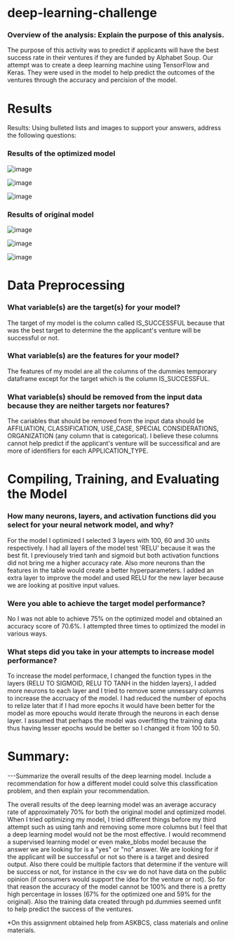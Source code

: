 # deep-learning-challenge

### Overview of the analysis: Explain the purpose of this analysis.
The purpose of this activity was to predict if applicants will have the best success rate in their ventures if they are funded by Alphabet Soup. Our attempt was to create a deep learning machine using TensorFlow and Keras. They were used in the model to help predict the outcomes of the ventures through the accuracy and percision of the model.  

# Results
Results: Using bulleted lists and images to support your answers, address the following questions:

### Results of the optimized model

![image](https://github.com/Artib03/deep-learning-challenge/assets/147446590/75f91d62-e88d-4cc3-acd4-b906d346310c)

![image](https://github.com/Artib03/deep-learning-challenge/assets/147446590/852149dc-a174-4041-81c0-536d3e062ee6)

![image](https://github.com/Artib03/deep-learning-challenge/assets/147446590/06040bf6-e97e-4d08-a85e-365029f18b00)


### Results of original model 

![image](https://github.com/Artib03/deep-learning-challenge/assets/147446590/8d602c70-172e-46e0-a357-df17267a7cff)

![image](https://github.com/Artib03/deep-learning-challenge/assets/147446590/ddf65bc2-7b88-4093-83ec-8d2f6840c48e)

![image](https://github.com/Artib03/deep-learning-challenge/assets/147446590/c7857e9e-3ec5-4b61-acad-0e3f7bbb70be)

# Data Preprocessing

### What variable(s) are the target(s) for your model?
The target of my model is the column called IS_SUCCESSFUL because that was the best target to determine the the applicant's venture will be successful or not. 

### What variable(s) are the features for your model?
The features of my model are all the columns of the dummies temporary dataframe except for the target which is the column IS_SUCCESSFUL. 

### What variable(s) should be removed from the input data because they are neither targets nor features?
The cariables that should be removed from the input data should be AFFILIATION, CLASSIFICATION, USE_CASE, SPECIAL CONSIDERATIONS, ORGANIZATION (any column that is categorical). I believe these columns cannot help predict if the applicant's venture will be successifical and are more of identifiers for each APPLICATION_TYPE. 

# Compiling, Training, and Evaluating the Model

### How many neurons, layers, and activation functions did you select for your neural network model, and why?
For the model I optimized I selected 3 layers with 100, 60 and 30 units respectively. I had all layers of the model test 'RELU' because it was the best fit. I previousely tried tanh and sigmoid but both activation functions did not bring me a higher accuracy rate. Also more neurons than the features in the table would create a better hyperparameters. I added an extra layer to improve the model and used RELU for the new layer because we are looking at positive input values. 

### Were you able to achieve the target model performance?
No I was not able to achieve 75% on the optimized model and obtained an accuracy score of 70.6%. I attempted three times to optimized the model in various ways. 

### What steps did you take in your attempts to increase model performance?
To increase the model performace, I changed the function types in the layers (RELU TO SIGMOID, RELU TO TANH in the hidden layers), I added more neurons to each layer and I tried to remove some unnessary columns to increase the accruacy of the model. I had reduced the number of epochs to relize later that if I had more epochs it would have been better for the model as more epouchs would iterate through the neurons in each dense layer. I assumed that perhaps the model was overfitting the training data thus having lesser epochs would be better so I changed it from 100 to 50. 

# Summary: 
---Summarize the overall results of the deep learning model. Include a recommendation for how a different model could solve this classification problem, and then explain your recommendation.

The overall results of the deep learning model was an average accuracy rate of approximately 70% for both the original model and optimized model. When I tried optimizing my model, I tried different things 
before my third attempt such as using tanh and removing some more columns but I feel that a deep learning model would not be the most effective. I would recommend a supervised learning model or even make_blobs model because the answer we are looking for is a "yes" or "no" answer. We are looking for if the applicant will be successful or not so there is a target and desired output. Also there could be multiple factors that determine if the venture will be success or not, for instance in the csv we do not have data on the public opinion (if consumers would support the idea for the venture or not). So for that reason the accuracy of the model cannot be 100% and there is a pretty high percentage in losses (67% for the optimized one and 59% for the original). Also the training data created through pd.dummies seemed unfit to help predict the success of the ventures. 

*On this assignment obtained help from ASKBCS, class materials and online materials. 
